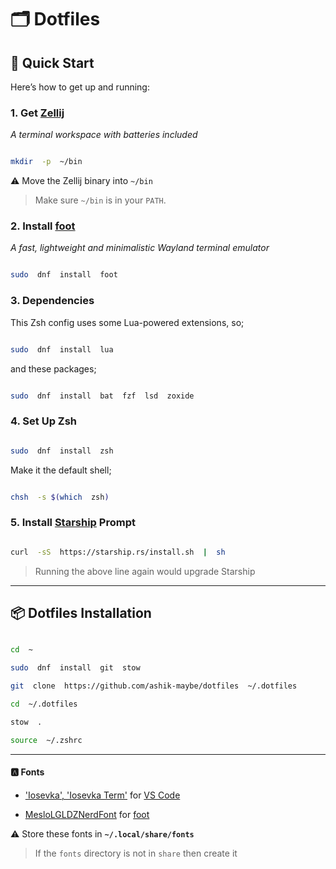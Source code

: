 # 🗂️ Dotfiles

## 🚀 Quick Start

Here’s how to get up and running:

### 1. Get [Zellij](https://zellij.dev/)

_A terminal workspace with batteries included_

```bash

mkdir  -p  ~/bin

```

⚠ Move the Zellij binary into `~/bin`

> Make sure `~/bin` is in your `PATH`.

### 2. Install [foot](https://codeberg.org/dnkl/foot)

_A fast, lightweight and minimalistic Wayland terminal emulator_

```bash

sudo  dnf  install  foot

```

### 3. Dependencies

This Zsh config uses some Lua-powered extensions, so;

```bash

sudo  dnf  install  lua

```

and these packages;

```bash

sudo  dnf  install  bat  fzf  lsd  zoxide

```

### 4. Set Up Zsh

```bash

sudo  dnf  install  zsh

```

Make it the default shell;

```bash

chsh  -s $(which  zsh)

```

### 5. Install [Starship](https://starship.rs/) Prompt

```bash

curl  -sS  https://starship.rs/install.sh  |  sh

```

> Running the above line again would upgrade Starship

---

## 📦 Dotfiles Installation

```bash

cd  ~

sudo  dnf  install  git  stow

git  clone  https://github.com/ashik-maybe/dotfiles  ~/.dotfiles

cd  ~/.dotfiles

stow  .

source  ~/.zshrc

```

---

#### 🅰 Fonts

- ['Iosevka', 'Iosevka Term'](https://github.com/be5invis/Iosevka/releases) for [VS Code](https://code.visualstudio.com/download)

- [MesloLGLDZNerdFont](https://www.nerdfonts.com/font-downloads) for [foot](https://codeberg.org/dnkl/foot)

⚠ Store these fonts in **`~/.local/share/fonts`**

> If the `fonts` directory is not in `share` then create it

